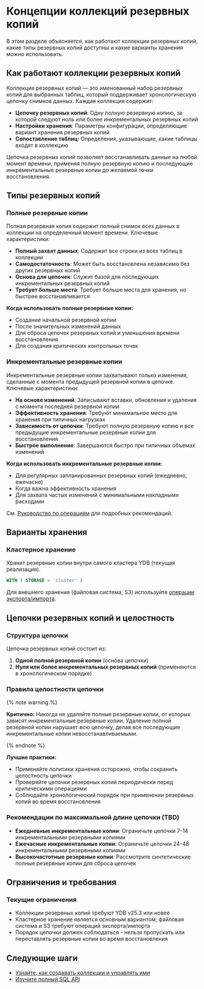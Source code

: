 # Концепции коллекций резервных копий

В этом разделе объясняется, как работают коллекции резервных копий, какие типы резервных копий доступны и какие варианты хранения можно использовать.

## Как работают коллекции резервных копий

Коллекция резервных копий — это именованный набор резервных копий для выбранных таблиц, который поддерживает хронологическую цепочку снимков данных. Каждая коллекция содержит:

- **Цепочку резервных копий**: Одну полную резервную копию, за которой следуют ноль или более инкрементальных резервных копий
- **Настройки хранения**: Параметры конфигурации, определяющие вариант хранения резервных копий
- **Сопоставление таблиц**: Определения, указывающие, какие таблицы входят в коллекцию

Цепочка резервных копий позволяет восстанавливать данные на любой момент времени, применяя полную резервную копию и последующие инкрементальные резервные копии до желаемой точки восстановления.

## Типы резервных копий

### Полные резервные копии

Полная резервная копия содержит полный снимок всех данных в коллекции на определенный момент времени. Ключевые характеристики:

- **Полный захват данных**: Содержит все строки из всех таблиц в коллекции
- **Самодостаточность**: Может быть восстановлена независимо без других резервных копий
- **Основа для цепочек**: Служит базой для последующих инкрементальных резервных копий
- **Требует больше места**: Требует больше места для хранения, но быстрее восстанавливается

**Когда использовать полные резервные копии:**
- Создание начальной резервной копии
- После значительных изменений данных
- Для сброса цепочек резервных копий и уменьшения времени восстановления
- Для создания критических контрольных точек

### Инкрементальные резервные копии

Инкрементальные резервные копии захватывают только изменения, сделанные с момента предыдущей резервной копии в цепочке. Ключевые характеристики:

- **На основе изменений**: Записывают вставки, обновления и удаления с момента последней резервной копии
- **Эффективность хранения**: Требуют минимальное место для хранения при типичных нагрузках
- **Зависимость от цепочки**: Требуют полную резервную копию и все предыдущие инкрементальные резервные копии для восстановления
- **Быстрое выполнение**: Завершаются быстро при типичных объемах изменений

**Когда использовать инкрементальные резервные копии:**
- Для регулярных запланированных резервных копий (ежедневно, ежечасно)
- Когда важна эффективность хранения
- Для захвата частых изменений с минимальными накладными расходами

См. [Руководство по операциям](operations.md#taking-backups) для подробных рекомендаций.

## Варианты хранения

### Кластерное хранение

Хранит резервные копии внутри самого кластера YDB (текущая реализация).

```sql
WITH ( STORAGE = 'cluster' )
```

Для внешнего хранения (файловая система, S3) используйте [операции экспорта/импорта](operations.md#restore-operations).

## Цепочки резервных копий и целостность

### Структура цепочки

Цепочка резервных копий состоит из:
1. **Одной полной резервной копии** (основа цепочки)
2. **Нуля или более инкрементальных резервных копий** (применяются в хронологическом порядке)

### Правила целостности цепочки

{% note warning %}

**Критично:** Никогда не удаляйте полные резервные копии, от которых зависят инкрементальные резервные копии. Удаление полной резервной копии нарушает всю цепочку, делая все последующие инкрементальные копии невосстанавливаемыми.

{% endnote %}

**Лучшие практики:**
- Применяйте политики хранения осторожно, чтобы сохранить целостность цепочки
- Проверяйте цепочки резервных копий периодически перед критическими операциями
- Соблюдайте хронологический порядок при применении резервных копий во время восстановления

### Рекомендации по максимальной длине цепочки (TBD)

- **Ежедневные инкрементальные копии**: Ограничьте цепочки 7-14 инкрементальными резервными копиями
- **Ежечасные инкрементальные копии**: Ограничьте цепочки 24-48 инкрементальными резервными копиями
- **Высокочастотные резервные копии**: Рассмотрите синтетические полные резервные копии для сброса цепочек

## Ограничения и требования

### Текущие ограничения

- Коллекции резервных копий требуют YDB v25.3 или новее
- Кластерное хранение является основным вариантом; файловая система и S3 требуют операций экспорта/импорта
- Порядок цепочки должен соблюдаться - нельзя пропускать или переставлять резервные копии во время восстановления

## Следующие шаги

- [Узнайте, как создавать коллекции и управлять ими](operations.md)
- [Изучите полный SQL API](sql-api.md)
